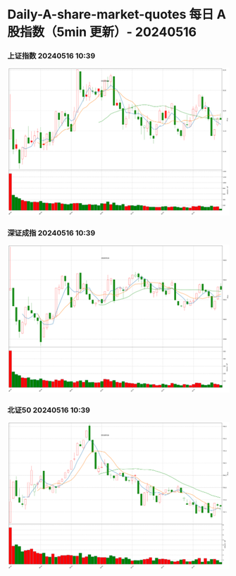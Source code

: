
# Daily-A-share-market-quotes 每日 A 股指数（5min 更新）- 20240516

### 上证指数 20240516 10:39
![](./fig/2024/5/20240516-sh000001.png)

### 深证成指 20240516 10:39
![](./fig/2024/5/20240516-sz399001.png)

### 北证50 20240516 10:39
![](./fig/2024/5/20240516-bj899050.png)
